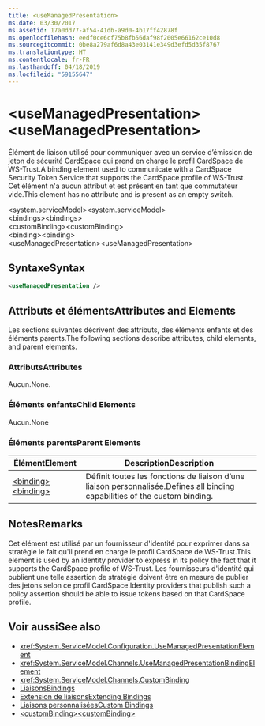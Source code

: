 ```yaml
---
title: <useManagedPresentation>
ms.date: 03/30/2017
ms.assetid: 17a0dd77-af54-41db-a9d0-4b17ff42878f
ms.openlocfilehash: eedf0ce6cf75b8fb56daf98f2005e66162ce10d8
ms.sourcegitcommit: 0be8a279af6d8a43e03141e349d3efd5d35f8767
ms.translationtype: HT
ms.contentlocale: fr-FR
ms.lasthandoff: 04/18/2019
ms.locfileid: "59155647"
---
```

# <a name="usemanagedpresentation"></a><span data-ttu-id="56bc0-101">\<useManagedPresentation></span><span class="sxs-lookup"><span data-stu-id="56bc0-101">\<useManagedPresentation></span></span>
<span data-ttu-id="56bc0-102">Élément de liaison utilisé pour communiquer avec un service d’émission de jeton de sécurité CardSpace qui prend en charge le profil CardSpace de WS-Trust.</span><span class="sxs-lookup"><span data-stu-id="56bc0-102">A binding element used to communicate with a CardSpace Security Token Service that supports the CardSpace profile of WS-Trust.</span></span> <span data-ttu-id="56bc0-103">Cet élément n'a aucun attribut et est présent en tant que commutateur vide.</span><span class="sxs-lookup"><span data-stu-id="56bc0-103">This element has no attribute and is present as an empty switch.</span></span>  
  
 <span data-ttu-id="56bc0-104">\<system.serviceModel></span><span class="sxs-lookup"><span data-stu-id="56bc0-104">\<system.serviceModel></span></span>  
<span data-ttu-id="56bc0-105">\<bindings></span><span class="sxs-lookup"><span data-stu-id="56bc0-105">\<bindings></span></span>  
<span data-ttu-id="56bc0-106">\<customBinding></span><span class="sxs-lookup"><span data-stu-id="56bc0-106">\<customBinding></span></span>  
<span data-ttu-id="56bc0-107">\<binding></span><span class="sxs-lookup"><span data-stu-id="56bc0-107">\<binding></span></span>  
<span data-ttu-id="56bc0-108">\<useManagedPresentation></span><span class="sxs-lookup"><span data-stu-id="56bc0-108">\<useManagedPresentation></span></span>  
  
## <a name="syntax"></a><span data-ttu-id="56bc0-109">Syntaxe</span><span class="sxs-lookup"><span data-stu-id="56bc0-109">Syntax</span></span>  
  
```xml  
<useManagedPresentation />
```  
  
## <a name="attributes-and-elements"></a><span data-ttu-id="56bc0-110">Attributs et éléments</span><span class="sxs-lookup"><span data-stu-id="56bc0-110">Attributes and Elements</span></span>  
 <span data-ttu-id="56bc0-111">Les sections suivantes décrivent des attributs, des éléments enfants et des éléments parents.</span><span class="sxs-lookup"><span data-stu-id="56bc0-111">The following sections describe attributes, child elements, and parent elements.</span></span>  
  
### <a name="attributes"></a><span data-ttu-id="56bc0-112">Attributs</span><span class="sxs-lookup"><span data-stu-id="56bc0-112">Attributes</span></span>  
 <span data-ttu-id="56bc0-113">Aucun.</span><span class="sxs-lookup"><span data-stu-id="56bc0-113">None.</span></span>  
  
### <a name="child-elements"></a><span data-ttu-id="56bc0-114">Éléments enfants</span><span class="sxs-lookup"><span data-stu-id="56bc0-114">Child Elements</span></span>  
 <span data-ttu-id="56bc0-115">Aucun.</span><span class="sxs-lookup"><span data-stu-id="56bc0-115">None</span></span>  
  
### <a name="parent-elements"></a><span data-ttu-id="56bc0-116">Éléments parents</span><span class="sxs-lookup"><span data-stu-id="56bc0-116">Parent Elements</span></span>  
  
|<span data-ttu-id="56bc0-117">Élément</span><span class="sxs-lookup"><span data-stu-id="56bc0-117">Element</span></span>|<span data-ttu-id="56bc0-118">Description</span><span class="sxs-lookup"><span data-stu-id="56bc0-118">Description</span></span>|  
|-------------|-----------------|  
|[<span data-ttu-id="56bc0-119">\<binding></span><span class="sxs-lookup"><span data-stu-id="56bc0-119">\<binding></span></span>](../../../../../docs/framework/misc/binding.md)|<span data-ttu-id="56bc0-120">Définit toutes les fonctions de liaison d’une liaison personnalisée.</span><span class="sxs-lookup"><span data-stu-id="56bc0-120">Defines all binding capabilities of the custom binding.</span></span>|  
  
## <a name="remarks"></a><span data-ttu-id="56bc0-121">Notes</span><span class="sxs-lookup"><span data-stu-id="56bc0-121">Remarks</span></span>  
 <span data-ttu-id="56bc0-122">Cet élément est utilisé par un fournisseur d'identité pour exprimer dans sa stratégie le fait qu'il prend en charge le profil CardSpace de WS-Trust.</span><span class="sxs-lookup"><span data-stu-id="56bc0-122">This element is used by an identity provider to express in its policy the fact that it supports the CardSpace profile of WS-Trust.</span></span> <span data-ttu-id="56bc0-123">Les fournisseurs d'identité qui publient une telle assertion de stratégie doivent être en mesure de publier des jetons selon ce profil CardSpace.</span><span class="sxs-lookup"><span data-stu-id="56bc0-123">Identity providers that publish such a policy assertion should be able to issue tokens based on that CardSpace profile.</span></span>  
  
## <a name="see-also"></a><span data-ttu-id="56bc0-124">Voir aussi</span><span class="sxs-lookup"><span data-stu-id="56bc0-124">See also</span></span>

- <xref:System.ServiceModel.Configuration.UseManagedPresentationElement>
- <xref:System.ServiceModel.Channels.UseManagedPresentationBindingElement>
- <xref:System.ServiceModel.Channels.CustomBinding>
- [<span data-ttu-id="56bc0-125">Liaisons</span><span class="sxs-lookup"><span data-stu-id="56bc0-125">Bindings</span></span>](../../../../../docs/framework/wcf/bindings.md)
- [<span data-ttu-id="56bc0-126">Extension de liaisons</span><span class="sxs-lookup"><span data-stu-id="56bc0-126">Extending Bindings</span></span>](../../../../../docs/framework/wcf/extending/extending-bindings.md)
- [<span data-ttu-id="56bc0-127">Liaisons personnalisées</span><span class="sxs-lookup"><span data-stu-id="56bc0-127">Custom Bindings</span></span>](../../../../../docs/framework/wcf/extending/custom-bindings.md)
- [<span data-ttu-id="56bc0-128">\<customBinding></span><span class="sxs-lookup"><span data-stu-id="56bc0-128">\<customBinding></span></span>](../../../../../docs/framework/configure-apps/file-schema/wcf/custombinding.md)
